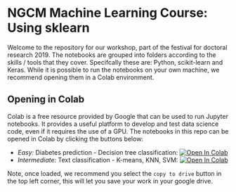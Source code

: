 # NGCM Machine Learning Course: Using sklearn

Welcome to the repository for our workshop, part of the festival for doctoral research 2019. The notebooks are grouped into folders according to the skills / tools that they cover. Specifcally these are: Python, scikit-learn and Keras. While it is possible to run the notebooks on your own machine, we recommend opening them in a Colab environment.

## Opening in Colab

Colab is a free resource provided by Google that can be used to run Jupyter notebooks. It provides a useful platform to develop and test data science code, even if it requires the use of a GPU. The notebooks in this repo can be opened in Colab by clicking the buttons below:

- *Easy:* Diabetes prediction - Decision tree classification: [![Open In Colab](https://colab.research.google.com/assets/colab-badge.svg)](https://colab.research.google.com/github/jonhare/NGCM_MachineLearningCourse/blob/master/tutorials/scikit-learn/Decision_Trees.ipynb)
- *Intermediate:* Text classification - K-means, KNN, SVM: [![Open In Colab](https://colab.research.google.com/assets/colab-badge.svg)](https://colab.research.google.com/github/jonhare/NGCM_MachineLearningCourse/blob/master/tutorials/scikit-learn/KMeans_KNN_SVM.ipynb)

Note, once loaded, we recommend you select the `copy to drive` button in the top left corner, this will let you save your work in your google drive.

